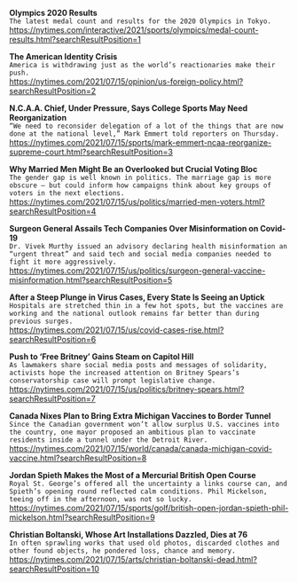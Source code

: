 **Olympics 2020 Results**\
`The latest medal count and results for the 2020 Olympics in Tokyo.`\
https://nytimes.com/interactive/2021/sports/olympics/medal-count-results.html?searchResultPosition=1

**The American Identity Crisis**\
`America is withdrawing just as the world’s reactionaries make their push.`\
https://nytimes.com/2021/07/15/opinion/us-foreign-policy.html?searchResultPosition=2

**N.C.A.A. Chief, Under Pressure, Says College Sports May Need Reorganization**\
`“We need to reconsider delegation of a lot of the things that are now done at the national level,” Mark Emmert told reporters on Thursday.`\
https://nytimes.com/2021/07/15/sports/mark-emmert-ncaa-reorganize-supreme-court.html?searchResultPosition=3

**Why Married Men Might Be an Overlooked but Crucial Voting Bloc**\
`The gender gap is well known in politics. The marriage gap is more obscure — but could inform how campaigns think about key groups of voters in the next elections.`\
https://nytimes.com/2021/07/15/us/politics/married-men-voters.html?searchResultPosition=4

**Surgeon General Assails Tech Companies Over Misinformation on Covid-19**\
`Dr. Vivek Murthy issued an advisory declaring health misinformation an “urgent threat” and said tech and social media companies needed to fight it more aggressively.`\
https://nytimes.com/2021/07/15/us/politics/surgeon-general-vaccine-misinformation.html?searchResultPosition=5

**After a Steep Plunge in Virus Cases, Every State Is Seeing an Uptick**\
`Hospitals are stretched thin in a few hot spots, but the vaccines are working and the national outlook remains far better than during previous surges.`\
https://nytimes.com/2021/07/15/us/covid-cases-rise.html?searchResultPosition=6

**Push to ‘Free Britney’ Gains Steam on Capitol Hill**\
`As lawmakers share social media posts and messages of solidarity, activists hope the increased attention on Britney Spears’s conservatorship case will prompt legislative change.`\
https://nytimes.com/2021/07/15/us/politics/britney-spears.html?searchResultPosition=7

**Canada Nixes Plan to Bring Extra Michigan Vaccines to Border Tunnel**\
`Since the Canadian government won’t allow surplus U.S. vaccines into the country, one mayor proposed an ambitious plan to vaccinate residents inside a tunnel under the Detroit River.`\
https://nytimes.com/2021/07/15/world/canada/canada-michigan-covid-vaccine.html?searchResultPosition=8

**Jordan Spieth Makes the Most of a Mercurial British Open Course**\
`Royal St. George’s offered all the uncertainty a links course can, and Spieth’s opening round reflected calm conditions. Phil Mickelson, teeing off in the afternoon, was not so lucky.`\
https://nytimes.com/2021/07/15/sports/golf/british-open-jordan-spieth-phil-mickelson.html?searchResultPosition=9

**Christian Boltanski, Whose Art Installations Dazzled, Dies at 76**\
`In often sprawling works that used old photos, discarded clothes and other found objects, he pondered loss, chance and memory.`\
https://nytimes.com/2021/07/15/arts/christian-boltanski-dead.html?searchResultPosition=10

